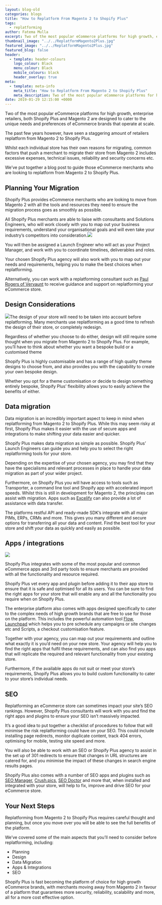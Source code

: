 ```yaml
---
layout: blog-old
categories: blogs
title: "How to Replatform From Magento 2 to Shopify Plus"
tags:
  - replatforming
author: Fatema Mulla
excerpt: Two of the most popular eCommerce platforms for high growth, enterprise retailers, both Shopify Plus and Magento 2 are designed to cater to the unique needs and preferences of eCommerce brands that operate at scale.
thumbnail_image: "../../ReplatformMagento2Plus.jpg"
featured_image: "../../ReplatformMagento2Plus.jpg"
featured_blog: false
header:
  - template: header-colours
    logo_colour: Black
    menu_colour: Black
    mobile_colours: black
    header_overlay: true
meta:
  - template: meta-info
    meta_title: "How to Replatform From Magento 2 to Shopify Plus"
    meta_description: Two of the most popular eCommerce platforms for high growth, enterprise retailers, both Shopify Plus and Magento 2 are designed to cater to the unique needs and preferences of eCommerce brands that operate at scale.
date: 2019-01-29 12:15:00 +0000
---
```


Two of the most popular eCommerce platforms for high growth, enterprise retailers, both Shopify Plus and Magento 2 are designed to cater to the unique needs and preferences of eCommerce brands that operate at scale.

The past few years however, have seen a staggering amount of retailers replatform from Magento 2 to Shopify Plus.

Whilst each individual store has their own reasons for migrating, common factors that push a merchant to migrate their store from Magento 2 includes excessive expenses, technical issues, reliability and security concerns etc.

We’ve put together a blog post to guide those eCommerce merchants who are looking to replatform from Magento 2 to Shopify Plus.

## Planning Your Migration

Shopify Plus provides eCommerce merchants who are looking to move from Magento 2 with all the tools and resources they need to ensure the migration process goes as smoothly as possible.

All Shopify Plus merchants are able to liaise with consultants and Solutions Engineers, who will work closely with you to map out your business requirements, understand your organisational goals and will even take your industry’s competitors into consideration.![](https://lh5.googleusercontent.com/ieeHhQcPBOB_8A91NsGVXVqvZCZPK0Hc-6WYVHDmla22HAzhC5KXxtsmp2ApN2kDJ8L8sQWbWGH5rJu6lE3Ok_QrhFAtRmp2cgXpPpT2yhxwOk9cs6hpNEcLrLY38nvrlipz0Q2i)

You will then be assigned a Launch Engineer who will act as your Project Manager, and work with you to coordinate timelines, deliverables and roles.

Your chosen Shopify Plus agency will also work with you to map out your needs and requirements, helping you to make the best choices when replatforming.

Alternatively, you can work with a replatforming consultant such as [Paul Rogers of Vervaunt](https://paulnrogers.com/services/ecommerce-replatforming-consulting/) to receive guidance and support on replatforming your eCommerce store.

## Design Considerations

![](<../../making-changes-to-mobile-wireframes_925x_(1).jpg>)The design of your store will need to be taken into account before replatforming. Many merchants use replatforming as a good time to refresh the design of their store, or completely redesign.

Regardless of whether you choose to do either, design will still require some thought when you migrate from Magento 2 to Shopify Plus. For example, you’ll have to think about whether you want a bespoke build or a customised theme

Shopify Plus is highly customisable and has a range of high quality theme designs to choose from, and also provides you with the capability to create your own bespoke design.

Whether you opt for a theme customisation or decide to design something entirely bespoke, Shopify Plus’ flexibility allows you to easily achieve the benefits of either.

## Data migration

Data migration is an incredibly important aspect to keep in mind when replatforming from Magento 2 to Shopify Plus. While this may seem risky at first, Shopify Plus makes it easier with the use of secure apps and integrations to make shifting your data easier and quicker.

Shopify Plus makes data migration as simple as possible. Shopify Plus’ Launch Engineers can guide you and help you to select the right replatforming tools for your store.

Depending on the expertise of your chosen agency, you may find that they have the specialisms and relevant processes in place to handle your data migration as part of your wider project.

Furthermore, on Shopify Plus you will have access to tools such as Transporter, a command line tool and Shopify app with accelerated import speeds. Whilst this is still in development for Magento 2, the principles can assist with migration. Apps such as [Excelify](https://excelify.io/) can also provide a lot of assistance with data transfer.

The platforms restful API and ready-made SDK’s integrate with all major PIMs, ERPs, CRMs and more. This gives you many different and secure options for transferring all your data and content. Find the best tool for your store and shift your data as quickly and easily as possible.

## Apps / integrations

![](https://lh5.googleusercontent.com/2UUIDs_cdX4o43kLjQX9BD_Q9FZRQjSTouWQmHQZzgNhQXbalTjVOxrCknACka5YfqCjfASR8vQPQWEL2g7URtrYZjGO_WXb0C99hroHLKnR-Q06vmnQRBO5--8ILibu2gY6QPiD)

Shopify Plus integrates with some of the most popular and common eCommerce apps and 3rd party tools to ensure merchants are provided with all the functionality and resource required.

Shopify Plus vet every app and plugin before adding it to their app store to ensure that it is safe and optimised for all its users. You can be sure to find the right apps for your store that will enable any and all the functionality you require when on Shopify Plus.

The enterprise platform also comes with apps designed specifically to cater to the complex needs of high growth brands that are free to use for those on the platform. This includes the powerful automation tool [Flow](https://apps.shopify.com/flow), [Launchpad](https://apps.shopify.com/launchpad) which helps you to pre schedule any campaigns or site changes etc and Scripts, a checkout customisation feature.

Together with your agency, you can map out your requirements and outline what exactly it is you’d need on your new store. Your agency will help you to find the right apps that fulfil these requirements, and can also find you apps that will replicate the required and relevant functionality from your existing store.

Furthermore, if the available apps do not suit or meet your store’s requirements, Shopify Plus allows you to build custom functionality to cater to your store’s individual needs.

## SEO

Replatforming an eCommerce store can sometimes impact your site’s SEO rankings. However, Shopify Plus consultants will work with you and find the right apps and plugins to ensure your SEO isn’t massively impacted.

It’s a good idea to put together a checklist of procedures to follow that will minimise the risk replatforming could have on your SEO. This could include installing page redirects, monitor duplicate content, track 404 errors, optimising for mobile, testing site speed and more.

You will also be able to work with an SEO or Shopify Plus agency to assist in the set up of 301 redirects to ensure that changes in URL structures are catered for, and you minimise the impact of these changes in search engine results pages.

Shopify Plus also comes with a number of SEO apps and plugins such as [SEO Manager](https://apps.shopify.com/seo-meta-manager), [Crush.pics](https://apps.shopify.com/crush-pics), [SEO Doctor](https://apps.shopify.com/kudobuzz-seo) and more that, when installed and integrated with your store, will help to fix, improve and drive SEO for your eCommerce store.

## Your Next Steps

Replatforming from Magento 2 to Shopify Plus requires careful thought and planning, but once you move over you will be able to see the full benefits of the platform.

We’ve covered some of the main aspects that you’ll need to consider before replatforming, including:

- Planning
- Design
- Data Migration
- Apps & Integrations
- SEO

Shopify Plus is fast becoming the platform of choice for high growth eCommerce brands, with merchants moving away from Magento 2 in favour of a platform that guarantees more security, reliability, scalability and more, all for a more cost effective option.
